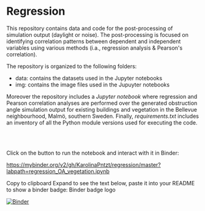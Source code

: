 # Regression
This repository contains data and code for the post-processing of simulation output (daylight or noise). The post-processing is focused on identifying correlation patterns between dependent and independent variables using various methods (i.a., regression analysis & Pearson's correlation).

The repository is organized to the following folders:

- data: contains the datasets used in the Jupyter notebooks
- img: contains the image files used in the Jupuyter notebooks

Moreover the repository includes a *Jupyter notebook* where regression and Pearson correlation analyses are performed over the generated obstruction angle simulation output for existing buildings and vegetation in the Bellevue neighbourhood, Malmö, southern Sweden. Finally, *requirements.txt* includes an inventory of all the Python module versions used for executing the code.

<br>
<br>

Click on the button to run the notebook and interact with it in Binder: 


https://mybinder.org/v2/gh/KarolinaPntzt/regression/master?labpath=regression_OA_vegetation.ipynb

Copy to clipboard
Expand to see the text below, paste it into your README to show a binder badge: Binder badge logo

[![Binder](https://mybinder.org/badge_logo.svg)](https://mybinder.org/v2/gh/KarolinaPntzt/regression/master?labpath=regression_OA_vegetation.ipynb)



